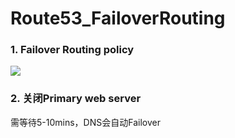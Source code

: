 # Route53_FailoverRouting

### 1. Failover Routing policy
![](https://i.loli.net/2019/07/09/5d242e3e421f690469.png)

### 2. 关闭Primary web server
需等待5-10mins，DNS会自动Failover
